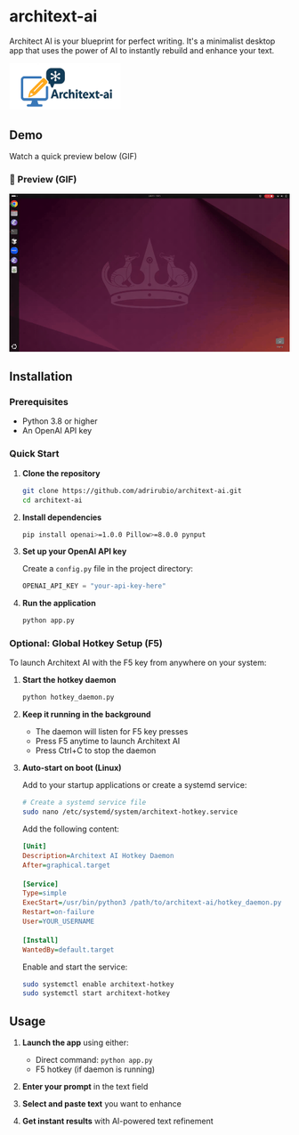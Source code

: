 # architext-ai

Architect AI is your blueprint for perfect writing. It's a minimalist desktop app that uses the power of AI to instantly rebuild and enhance your text.

<p align="left">
  <img src="architext-ai-logo-small.png"
       alt="architext-ai-logo"
       width="200">
</p>

## Demo

Watch a quick preview below (GIF)

### 🔹 Preview (GIF)
![Architext AI - Preview](https://github.com/adrirubio/demo-files/raw/main/demo-architext-ai.gif)

## Installation

### Prerequisites
- Python 3.8 or higher
- An OpenAI API key

### Quick Start

1. **Clone the repository**
   ```bash
   git clone https://github.com/adrirubio/architext-ai.git
   cd architext-ai
   ```

2. **Install dependencies**
   ```bash
   pip install openai>=1.0.0 Pillow>=8.0.0 pynput
   ```

3. **Set up your OpenAI API key**

   Create a `config.py` file in the project directory:
   ```python
   OPENAI_API_KEY = "your-api-key-here"
   ```

4. **Run the application**
   ```bash
   python app.py
   ```

### Optional: Global Hotkey Setup (F5)

To launch Architext AI with the F5 key from anywhere on your system:

1. **Start the hotkey daemon**
   ```bash
   python hotkey_daemon.py
   ```

2. **Keep it running in the background**
   - The daemon will listen for F5 key presses
   - Press F5 anytime to launch Architext AI
   - Press Ctrl+C to stop the daemon

3. **Auto-start on boot (Linux)**

   Add to your startup applications or create a systemd service:
   ```bash
   # Create a systemd service file
   sudo nano /etc/systemd/system/architext-hotkey.service
   ```

   Add the following content:
   ```ini
   [Unit]
   Description=Architext AI Hotkey Daemon
   After=graphical.target

   [Service]
   Type=simple
   ExecStart=/usr/bin/python3 /path/to/architext-ai/hotkey_daemon.py
   Restart=on-failure
   User=YOUR_USERNAME

   [Install]
   WantedBy=default.target
   ```

   Enable and start the service:
   ```bash
   sudo systemctl enable architext-hotkey
   sudo systemctl start architext-hotkey
   ```

## Usage

1. **Launch the app** using either:
   - Direct command: `python app.py`
   - F5 hotkey (if daemon is running)

2. **Enter your prompt** in the text field

3. **Select and paste text** you want to enhance

4. **Get instant results** with AI-powered text refinement

